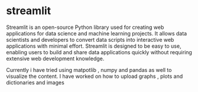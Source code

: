 # streamlit 
Streamlit is an open-source Python library used for creating web applications for data science and machine learning projects. It allows data scientists and developers to convert data scripts into interactive web applications with minimal effort. Streamlit is designed to be easy to use, enabling users to build and share data applications quickly without requiring extensive web development knowledge.

Currently i have tried using matpotlib , numpy and pandas as well to visualize the content.
I have worked on how to upload graphs , plots and dictionaries and images
